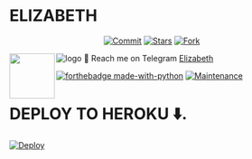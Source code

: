 # ELIZABETH
<p align="center">
    <a href="https://github.com/lusifernoob/Elizabeth/commits/master"><img src="https://img.shields.io/github/last-commit/lusifernoob/Elizabeth/master?label=Last%20Commit&style=flat-square&logo=github&color=F10070" alt="Commit" /></a>
    <a href="https://github.com/lusifernoob/Elizabeth/stargazers"><img src="https://img.shields.io/github/stars/lusifernoob/Elizabeth?label=Stars&style=flat-square&logo=github&color=F10070" alt="Stars" /></a>
    <a href="https://github.com/lusifernoob/Elizabeth/network/members"><img src="https://img.shields.io/github/forks/lusifernoob/Elizabeth?label=Fork&style=flat-square&logo=github&color=F10070" alt="Fork" /></a>
</p>

![logo](https://telegra.ph/file/bd72857322159140bec6b.jpg)
💌 Reach me on Telegram [Elizabeth](https://t.me/Elizabeth_tgbot)
<img src = https://i.pinimg.com/originals/25/d2/54/25d254df236c61306bceb86df5f671f1.gif width = 80 align = "left">

[![forthebadge made-with-python](http://ForTheBadge.com/images/badges/made-with-python.svg)](https://www.python.org/)
[![Maintenance](https://img.shields.io/badge/Maintained%3F-yes-green.svg)](https://github.com/lusifernoob/Elizabeth/graphs/commit-activity)

# <b>DEPLOY TO HEROKU ⬇️.</b>

[![Deploy](https://www.herokucdn.com/deploy/button.svg)](https://heroku.com/deploy?template=https://github.com/lusifernoob//elizabeth)


